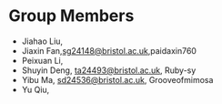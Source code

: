 # Group Members

- Jiahao Liu, 
- Jiaxin Fan,sg24148@bristol.ac.uk,paidaxin760
- Peixuan Li,
- Shuyin Deng, ta24493@bristol.ac.uk, Ruby-sy
- Yibu Ma, sd24536@bristol.ac.uk, Grooveofmimosa
- Yu Qiu,

